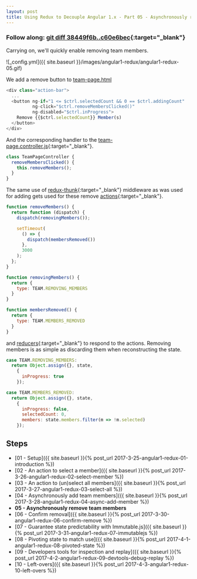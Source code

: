 ```yaml
---
layout: post
title: Using Redux to Decouple Angular 1.x - Part 05 - Asynchronously remove team members
---
```


### Follow along: [git diff 38449f6b..c60e6bec](https://gitlab.com/rcotter-onbyone/angular-1-redux-blog/compare/38449f6b...c60e6bec){:target="_blank"}

Carrying on, we'll quickly enable removing team members.

![_config.yml]({{ site.baseurl }}/images/angular1-redux/angular1-redux-05.gif)

We add a remove button to [team-page.html]((https://gitlab.com/rcotter-onbyone/angular-1-redux-blog/compare/38449f6b...c60e6bec){:target="_blank"})
```javascript
<div class="action-bar">
  ...
  <button ng-if="1 <= $ctrl.selectedCount && 0 == $ctrl.addingCount"
          ng-click="$ctrl.removeMembersClicked()"
          ng-disabled="$ctrl.inProgress">
    Remove {{$ctrl.selectedCount}} Member(s)
  </button>
</div>
```
And the corresponding handler to the [team-page.controller.js](https://gitlab.com/rcotter-onbyone/angular-1-redux-blog/compare/38449f6b...c60e6bec){:target="_blank"}. 
```javascript
class TeamPageController {
  removeMembersClicked() {
    this.removeMembers();
  }
}
```
The same use of [redux-thunk](https://github.com/gaearon/redux-thunk){:target="_blank"}
middleware as was used for adding gets used for these remove [actions](https://gitlab.com/rcotter-onbyone/angular-1-redux-blog/compare/38449f6b...c60e6bec){:target="_blank"}.
```javascript
function removeMembers() {
  return function (dispatch) {
    dispatch(removingMembers());

    setTimeout(
      () => {
        dispatch(membersRemoved())
      },
      3000
    );
  };
}

function removingMembers() {
  return {
    type: TEAM.REMOVING_MEMBERS
  }
}

function membersRemoved() {
  return {
    type: TEAM.MEMBERS_REMOVED
  }
}
```
and [reducers](https://gitlab.com/rcotter-onbyone/angular-1-redux-blog/compare/38449f6b...c60e6bec){:target="_blank"} 
to respond to the actions. Removing members is as simple as discarding them when reconstructing the state.
```javascript
case TEAM.REMOVING_MEMBERS:
  return Object.assign({}, state,
    {
      inProgress: true
    });

case TEAM.MEMBERS_REMOVED:
  return Object.assign({}, state,
    {
      inProgress: false,
      selectedCount: 0,
      members: state.members.filter(m => !m.selected)
    });
```

## Steps
* [01 - Setup]({{ site.baseurl }}{% post_url 2017-3-25-angular1-redux-01-introduction %})
* [02 - An action to select a member]({{ site.baseurl }}{% post_url 2017-3-26-angular1-redux-02-select-member %})
* [03 - An action to (un)select all members]({{ site.baseurl }}{% post_url 2017-3-27-angular1-redux-03-select-all %})
* [04 - Asynchronously add team members]({{ site.baseurl }}{% post_url 2017-3-28-angular1-redux-04-async-add-member %})
* **05 - Asynchronously remove team members**
* [06 - Confirm removal]({{ site.baseurl }}{% post_url 2017-3-30-angular1-redux-06-confirm-remove %})
* [07 - Guarantee state predictability with Immutable.js]({{ site.baseurl }}{% post_url 2017-3-31-angular1-redux-07-immutablejs %})
* [08 - Pivoting state to match use]({{ site.baseurl }}{% post_url 2017-4-1-angular1-redux-08-pivoted-state %})
* [09 - Developers tools for inspection and replay]({{ site.baseurl }}{% post_url 2017-4-2-angular1-redux-09-devtools-debug-replay %})
* [10 - Left-overs]({{ site.baseurl }}{% post_url 2017-4-3-angular1-redux-10-left-overs %})


